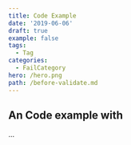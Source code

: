 ```yaml
---
title: Code Example
date: '2019-06-06'
draft: true
example: false
tags:
  - Tag
categories:
  - FailCategory
hero: /hero.png
path: /before-validate.md
---
```


## An Code example with

...
